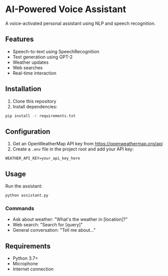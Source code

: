 # AI-Powered Voice Assistant

A voice-activated personal assistant using NLP and speech recognition.

## Features
- Speech-to-text using SpeechRecognition
- Text generation using GPT-2
- Weather updates
- Web searches
- Real-time interaction

## Installation

1. Clone this repository
2. Install dependencies:
```bash
pip install -r requirements.txt
```

## Configuration

1. Get an OpenWeatherMap API key from https://openweathermap.org/api
2. Create a `.env` file in the project root and add your API key:
```
WEATHER_API_KEY=your_api_key_here
```

## Usage

Run the assistant:
```bash
python assistant.py
```

### Commands
- Ask about weather: "What's the weather in [location]?"
- Web search: "Search for [query]"
- General conversation: "Tell me about..."

## Requirements
- Python 3.7+
- Microphone
- Internet connection
